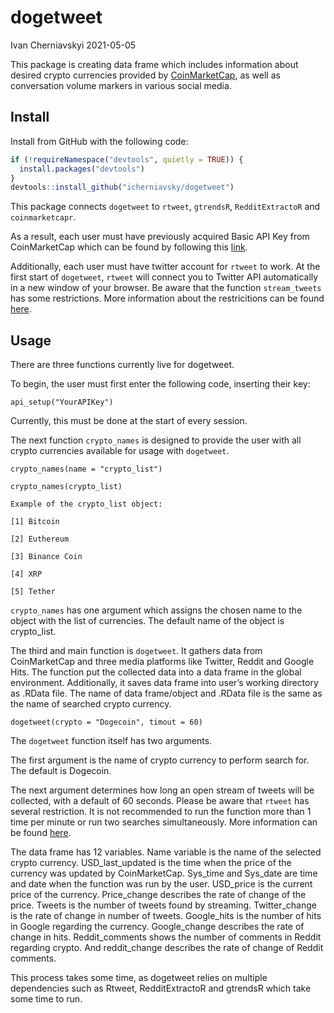 dogetweet
================
Ivan Cherniavskyi
2021-05-05

This package is creating data frame which includes information about
desired crypto currencies provided by
[CoinMarketCap](https://coinmarketcap.com/), as well as conversation
volume markers in various social media.

## Install

Install from GitHub with the following code:

``` r
if (!requireNamespace("devtools", quietly = TRUE)) {
  install.packages("devtools")
}
devtools::install_github("icherniavsky/dogetweet")
```

This package connects <code>dogetweet</code> to <code>rtweet</code>,
<code>gtrendsR</code>, <code>RedditExtractoR</code> and
<code>coinmarketcapr</code>.

As a result, each user must have previously acquired Basic API Key from
CoinMarketCap which can be found by following this
[link](https://coinmarketcap.com/api/).

Additionally, each user must have twitter account for
<code>rtweet</code> to work. At the first start of
<code>dogetweet</code>, <code>rtweet</code> will connect you to Twitter
API automatically in a new window of your browser. Be aware that the
function <code>stream\_tweets</code> has some restrictions. More
information about the restricitions can be found
[here](https://developer.twitter.com/en/docs/twitter-api/v1/tweets/filter-realtime/guides/streaming-message-types).

## Usage

There are three functions currently live for dogetweet.

To begin, the user must first enter the following code, inserting their
key:

``` setup
api_setup("YourAPIKey")
```

Currently, this must be done at the start of every session.

The next function <code>crypto\_names</code> is designed to provide the
user with all crypto currencies available for usage with
<code>dogetweet</code>.

``` cryoto_names
crypto_names(name = "crypto_list")

crypto_names(crypto_list)

Example of the crypto_list object:

[1] Bitcoin

[2] Euthereum

[3] Binance Coin

[4] XRP

[5] Tether
```

<code>crypto\_names</code> has one argument which assigns the chosen
name to the object with the list of currencies. The default name of the
object is crypto\_list.

The third and main function is <code>dogetweet</code>. It gathers data
from CoinMarketCap and three media platforms like Twitter, Reddit and
Google Hits. The function put the collected data into a data frame in
the global environment. Additionally, it saves data frame into user’s
working directory as .RData file. The name of data frame/object and
.RData file is the same as the name of searched crypto currency.

``` dogetweet
dogetweet(crypto = "Dogecoin", timout = 60)
```

The <code>dogetweet</code> function itself has two arguments.

The first argument is the name of crypto currency to perform search for.
The default is Dogecoin.

The next argument determines how long an open stream of tweets will be
collected, with a default of 60 seconds. Please be aware that
<code>rtweet</code> has several restriction. It is not recommended to
run the function more than 1 time per minute or run two searches
simultaneously. More information can be found
[here](https://developer.twitter.com/en/docs/twitter-api/v1/tweets/filter-realtime/guides/streaming-message-types).

The data frame has 12 variables. Name variable is the name of the
selected crypto currency. USD\_last\_updated is the time when the price
of the currency was updated by CoinMarketCap. Sys\_time and Sys\_date
are time and date when the function was run by the user. USD\_price is
the current price of the currency. Price\_change describes the rate of
change of the price. Tweets is the number of tweets found by streaming.
Twitter\_change is the rate of change in number of tweets. Google\_hits
is the number of hits in Google regarding the currency. Google\_change
describes the rate of change in hits. Reddit\_comments shows the number
of comments in Reddit regarding crypto. And reddit\_change describes the
rate of change of Reddit comments.

This process takes some time, as dogetweet relies on multiple
dependencies such as Rtweet, RedditExtractoR and gtrendsR which take
some time to run.
